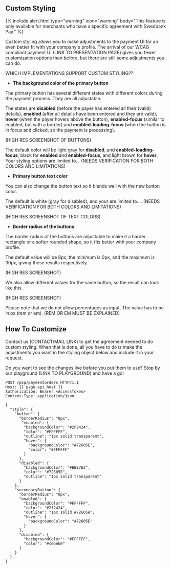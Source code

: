 ## Custom Styling

{% include alert.html type="warning" icon="warning" body="This feature is only
available for merchants who have a specific agreement with Swedbank Pay." %}

Custom styling allows you to make adjustments to the payment UI for an even
better fit with your company's profile. The arrival of our WCAG compliant
payment UI (LINK TO PRESENTATION PAGE) gives you fewer customization options
than before, but there are still some adjustments you can do.

WHICH IMPLEMENTATIONS SUPPORT CUSTOM STYLING??

*   **The background color of the primary button**

The primary button has several different states with different colors during the
payment process. They are all adjustable.

The states are **disabled** (before the payer has entered all their (valid)
details), **enabled** (after all details have been entered and they are valid),
**hover** (when the payer hovers above the button), **enabled-focus** (similar
to enabled, but with a border) and **enabled-loading-focus** (when the button is
in focus and clicked, so the payment is processing).

(HIGH RES SCREENSHOT OF BUTTONS)

The default color will be light gray for **disabled**, and
**enabled-loading-focus**, black for **enabled** and **enabled-focus**, and
light brown for **hover**. Your styling options are limited to... (NEEDS VERIFICATION FOR BOTH COLORS AND LIMITATIONS)

*   **Primary button text color**

You can also change the button text so it blends well with the new button color.

The default is white (gray for disabled), and your are limited to.... (NEEDS VERIFICATION FOR BOTH COLORS AND LIMITATIONS)

(HIGH RES SCREENSHOT OF TEXT COLORS)

*   **Border radius of the buttons**

The border radius of the buttons are adjustable to make it a harder rectangle or
a softer rounded shape, so it fits better with your company profile.

The default value will be 8px, the minimum is 0px, and the maximum is 30px,
giving these results respectively.

(HIGH RES SCREENSHOT)

We also allow different values for the same button, so the result can look like
this.

(HIGH RES SCREENSHOT)

Please note that we do not allow percentages as input. The value has to be in px
(rem or em). (REM OR EM MUST BE EXPLAINED)

## How To Customize

Contact us (CONTACT/MAIL LINK) to get the agreement needed to do custom styling.
When that is done, all you have to do is make the adjustments you want in the
styling object below and include it in your request.

Do you want to see the changes live before you put them to use? Stop by our
playground (LINK TO PLAYGROUND) and have a go!

```http
POST /psp/paymentorders HTTP/1.1
Host: {{ page.api_host }}
Authorization: Bearer <AccessToken>
Content-Type: application/json

{
  "style": {
    "button": {
      "borderRadius": "8px",
       "enabled": {
        "backgroundColor": "#2F2424",
        "color": "#FFFFFF",
        "outline": "1px solid transparent",
        "hover": {
          "backgroundColor": "#72605E",
          "color": "#FFFFFF"
        }
      },
      "disabled": {
        "backgroundColor": "#EBE7E2",
        "color": "#72605E",
        "outline": "1px solid transparent"
      }
    },
    "secondaryButton": {
      "borderRadius": "8px",
      "enabled": {
        "backgroundColor": "#FFFFFF",
        "color": "#2f2424",
        "outline": "1px solid #72605e",
        "hover": {
          "backgroundColor": "#72605E"
        }
      },
      "disabled": {
        "backgroundColor": "#FFFFFF",
        "color": "#c0bebe"
      }
    }
  }
}
```
